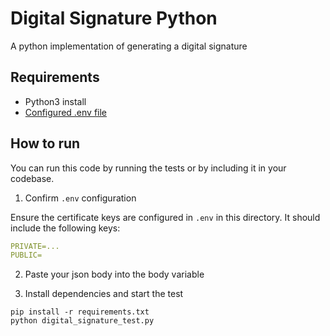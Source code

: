 # Digital Signature Python

A python implementation of generating a digital signature

## Requirements

- Python3 install
- [Configured .env file](../README.md)

## How to run

You can run this code by running the tests or by including it in your codebase.

1. Confirm `.env` configuration

Ensure the certificate keys are configured in `.env` in this directory. It should include the following keys:

```yaml
PRIVATE=...
PUBLIC=
```

2. Paste your json body into the body variable

3. Install dependencies and start the test

```
pip install -r requirements.txt
python digital_signature_test.py
```
